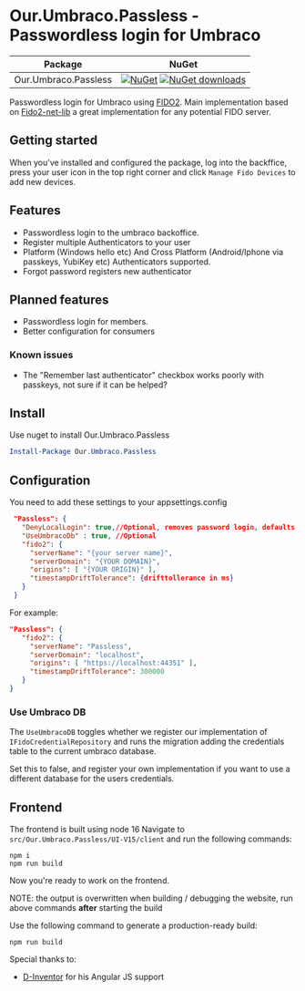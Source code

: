 ﻿# Our.Umbraco.Passless - Passwordless login for Umbraco

| Package | NuGet |
| ------- | ----- |
| Our.Umbraco.Passless | [![NuGet](https://img.shields.io/nuget/v/Our.Umbraco.Passless)](https://www.nuget.org/packages/Our.Umbraco.Passless) [![NuGet downloads](https://img.shields.io/nuget/dt/Our.Umbraco.Passless.svg)](https://www.nuget.org/packages/Our.Umbraco.Passless) |

Passwordless login for Umbraco using [FIDO2](https://fidoalliance.org/fido2/).
Main implementation based on [Fido2-net-lib](https://github.com/passwordless-lib/fido2-net-lib) a great implementation for any potential FIDO server.

## Getting started

When you've installed and configured the package, log into the backffice, press your user icon in the top right corner and click `Manage Fido Devices` to add new devices.

## Features

- Passwordless login to the umbraco backoffice.
- Register multiple Authenticators to your user
- Platform (Windows hello etc) And Cross Platform (Android/Iphone via passkeys, YubiKey etc) Authenticators supported.
- Forgot password registers new authenticator

## Planned features

- Passwordless login for members.
- Better configuration for consumers


### Known issues
- The "Remember last authenticator" checkbox works poorly with passkeys, not sure if it can be helped?

## Install
Use nuget to install Our.Umbraco.Passless
```powershell
Install-Package Our.Umbraco.Passless
```

## Configuration
You need to add these settings to your appsettings.config
``` json
 "Passless": {
   "DenyLocalLogin": true,//Optional, removes password login, defaults to false
   "UseUmbracoDb" : true, //Optional
   "fido2": {
     "serverName": "{your server name}",
     "serverDomain": "{YOUR DOMAIN}",
     "origins": [ "{YOUR ORIGIN}" ],
     "timestampDriftTolerance": {drifttollerance in ms}
   }
 }
```
For example: 
``` json
"Passless": {
   "fido2": {
     "serverName": "Passless",
     "serverDomain": "localhost",
     "origins": [ "https://localhost:44351" ],
     "timestampDriftTolerance": 300000
   }
}
```

### Use Umbraco DB

The `UseUmbracoDB` toggles whether we register our implementation of `IFidoCredentialRepository` and runs the migration adding the credentials table to the current umbraco database.

Set this to false, and register your own implementation if you want to use a different database for the users credentials.

## Frontend

The frontend is built using node 16
Navigate to ``src/Our.Umbraco.Passless/UI-V15/client`` and run the following commands:
```
npm i
npm run build
```

Now you're ready to work on the frontend.

NOTE: the output is overwritten when building / debugging the website, run above commands **after** starting the build

Use the following command to generate a production-ready build:
```
npm run build
```

Special thanks to:

- [D-Inventor](https://dev.to/d_inventor) for his Angular JS support

